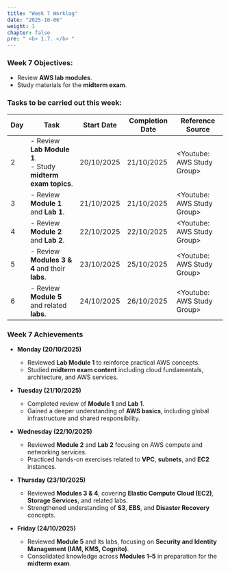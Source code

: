 ```yaml
---
title: "Week 7 Worklog"
date: "2025-10-06"
weight: 1
chapter: false
pre: " <b> 1.7. </b> "
---
```





### Week 7 Objectives:

* Review **AWS lab modules**.
* Study materials for the **midterm exam**.

### Tasks to be carried out this week:
| Day | Task                                                               | Start Date | Completion Date | Reference Source             |
| --- |--------------------------------------------------------------------|------------|-----------------|------------------------------|
| 2   | - Review **Lab Module 1**. <br> - Study **midterm exam topics**.   | 20/10/2025 | 21/10/2025      | <Youtube: AWS Study Group>   |
| 3   | - Review **Module 1** and **Lab 1**.                               | 21/10/2025 | 21/10/2025      | <Youtube: AWS Study Group>   |
| 4   | - Review **Module 2** and **Lab 2**.                               | 22/10/2025 | 22/10/2025      | <Youtube: AWS Study Group>   |
| 5   | - Review **Modules 3 & 4** and their **labs**.                     | 23/10/2025 | 25/10/2025      | <Youtube: AWS Study Group>   |
| 6   | -  Review **Module 5** and related **labs**.                       | 24/10/2025 | 26/10/2025      | <Youtube: AWS Study Group>   |


### Week 7 Achievements

* **Monday (20/10/2025)**
    - Reviewed **Lab Module 1** to reinforce practical AWS concepts.
    - Studied **midterm exam content** including cloud fundamentals, architecture, and AWS services.

* **Tuesday (21/10/2025)**
    - Completed review of **Module 1** and **Lab 1**.
    - Gained a deeper understanding of **AWS basics**, including global infrastructure and shared responsibility.

* **Wednesday (22/10/2025)**
    - Reviewed **Module 2** and **Lab 2** focusing on AWS compute and networking services.
    - Practiced hands-on exercises related to **VPC**, **subnets**, and **EC2** instances.

* **Thursday (23/10/2025)**
    - Reviewed **Modules 3 & 4**, covering **Elastic Compute Cloud (EC2)**, **Storage Services**, and related labs.
    - Strengthened understanding of **S3**, **EBS**, and **Disaster Recovery** concepts.

* **Friday (24/10/2025)**
    - Reviewed **Module 5** and its labs, focusing on **Security and Identity Management (IAM, KMS, Cognito)**.
    - Consolidated knowledge across **Modules 1–5** in preparation for the **midterm exam**.
